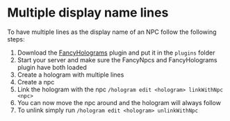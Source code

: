 # Multiple display name lines

To have multiple lines as the display name of an NPC follow the following steps:

1. Download the [FancyHolograms](https://modrinth.com/plugin/fancyholograms/versions) plugin and put it in the `plugins`
   folder
2. Start your server and make sure the FancyNpcs and FancyHolograms plugin have both loaded
3. Create a hologram with multiple lines
4. Create a npc
5. Link the hologram with the npc `/hologram edit <hologram> linkWithNpc <npc>`
6. You can now move the npc around and the hologram will always follow
7. To unlink simply run `/hologram edit <hologram> unlinkWithNpc`